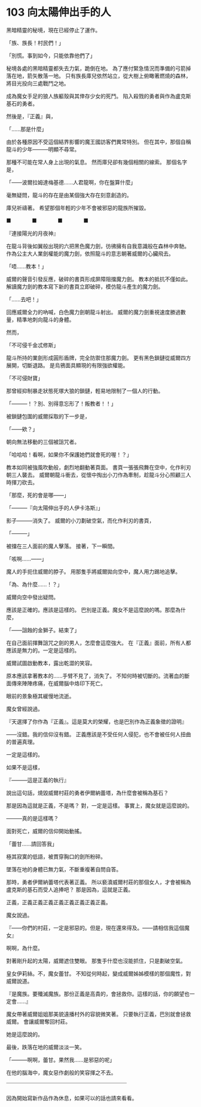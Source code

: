 # 103 向太陽伸出手的人

黑暗精靈的秘境，現在已經停止了運作。

「族、族長！村民們！」

「別慌。事到如今，只能依靠他們了」

秘境各處的黑暗精靈都失去力氣，跪倒在地。
為了應付緊急情況而準備的弓箭掉落在地，箭矢散落一地。
只有族長庫兒依然站立，從大樹上俯瞰著燃燒的森林，將目光投向三處戰鬥之地。

成為魔女手足的狼人族軀殼與其倖存少女的死鬥。
陷入殺戮的勇者與作為盧克斯基石的勇者。

然後是，『正義』與，

「......那是什麼」

由於各種原因不受這個結界影響的魔王國訪客們異常特別。
但在其中，那個自稱龍斗的少年———明顯不尋常。

那種不可能在常人身上出現的氣息。
然而庫兒卻有幾個相關的線索。
那個名字是，

「——波爾拉姆達梅基德......人君龍啊，你在盤算什麼」

毫無疑問，龍斗的存在是由某個強大存在刻意創造的。

庫兒祈禱著。
希望那個年輕的少年不會被邪惡的龍族所摧毀。

■　　　　■　　　　■　　　　■

『連接陽光的月夜神』

在龍斗背後如翼般出現的六把黑色魔力劍，彷彿擁有自我意識般在森林中奔馳。
作為公主大人業劍權能的魔力劍，依照龍斗的意志朝著威爾的心臟飛去。

「唔......教本！」

威爾的聲音引發反應，破碎的書頁形成屏障阻擋魔力劍。
教本的抵抗不僅如此。
解讀魔力劍的教本寫下新的書頁立即破碎，模仿龍斗產生的魔力劍。

「......去吧！」

回應威爾全力的吶喊，白色魔力劍朝龍斗射出。
威爾的魔力劍重視速度勝過數量，精準地刺向龍斗的身體。

然而，

「不可侵千金忒修斯」

龍斗所持的業劍形成圓形盾牌，完全防禦住那魔力劍。
更有黑色鎖鏈從威爾四方展開，切斷退路。
是烏鴉面具顯現的有限強欲權能。

「不可侵財寶」

那曾經抑制暴走狀態死塚大狼的鎖鏈，輕易地限制了一個人的行動。

「———！？別、別得意忘形了！叛教者！！」

被鎖鏈包圍的威爾採取的下一步是，

「——欸？」

朝向無法移動的三個被詛咒者。

「哈哈哈！看啊，如果你不保護她們就會死的喔！？」

教本如同被強風吹動般，劇烈地翻動著頁面。
書頁一張張飛舞在空中，化作利刃朝三人襲去。
威爾朝龍斗衝去，從懷中掏出小刀作為牽制，趁龍斗分心照顧三人時揮刀砍去。

「那麼，死的會是哪——」

「———『向太陽伸出手的人伊卡洛斯』」

影子———消失了。
威爾的小刀劃破空氣，而化作利刃的書頁，

「———」

被擋在三人面前的魔人擊落。
接著，下一瞬間。

「咳啊......——」

魔人的手扼住威爾的脖子。
用那隻手將威爾拋向空中，魔人用力踢地追擊。

「為、為什麼......！？」

威爾向空中發出疑問。

應該是正確的。應該是這樣的。
巴別是正義。魔女不是這麼說的嗎。那麼為什麼，

「——詛蝕的金獅子。結束了」

在自己面前揮舞詛咒之劍的男人，怎麼會這麼強大。
在『正義』面前，所有人都應該是無力的。一定是這樣的。

威爾試圖啟動教本，露出乾澀的笑容。

原本應該拿著教本的......手臂不見了，消失了。
不知何時被切斷的。流著血的斷面傳來陣陣疼痛，在威爾腦中烙印下死亡。

眼前的景象極其緩慢地流逝。

魔女曾經說過。

『天選擇了你作為『正義』。這是莫大的榮耀，也是巴別作為正義象徵的證明』

——沒錯。我的信仰沒有錯。
正義應該是不受任何人侵犯，也不會被任何人扭曲的普遍真理。

一定是這樣的。

如果不是這樣，

『———這是正義的執行』

說出這句話，燒毀威爾村莊的勇者伊爾納蕾塔，為什麼會被稱為基石？

那是因為這就是正義，不是嗎？
對，一定是這樣。
事實上，魔女就是這麼說的。

———真的是這樣嗎？

面對死亡，威爾的信仰開始動搖。

「蕾甘......請回答我」

極其寂寞的低語，被貫穿胸口的劍所粉碎。

墜落在地的身體已無力氣，不斷重複著自問自答。

那時，勇者伊爾納蕾塔代表著正義。
所以褻瀆威爾村莊的那個女人，才會被稱為盧克斯的基石而受人追捧吧？
那是因為，這就是正義。

正義，正義正義正義正義正義正義正義正義。

魔女說過。

『——你們的村莊，一定是邪惡的。但是，現在還來得及。——請相信我這個魔女』

啊啊，為什麼。

對著剛升起的太陽，威爾遮住雙眼。
那隻手什麼也沒能抓住，只是劃破空氣。

皇女伊莉絲。不，魔女蕾甘。
不知從何時起，變成威爾姊姊模樣的那個魔性，對威爾說道。

『是魔族。要殲滅魔族。那份正義是高貴的，會拯救你。這樣的話，你的願望也一定會......』

魔女帶著威爾姐姐那美貌遠播村外的容貌微笑著。
只要執行正義，巴別就會拯救威爾。
會讓威爾奪回村莊。

她是這麼說的。

最後，跌落在地的威爾淡淡一笑。

「———啊啊，蕾甘。果然我......是邪惡的呢」

在他的腦海中，魔女惡作劇般的笑容揮之不去。

￣￣￣￣￣￣￣￣￣￣￣￣￣￣￣￣￣￣￣￣￣￣￣

因為開始寫新作品作為休息，如果可以的話也請來看看。